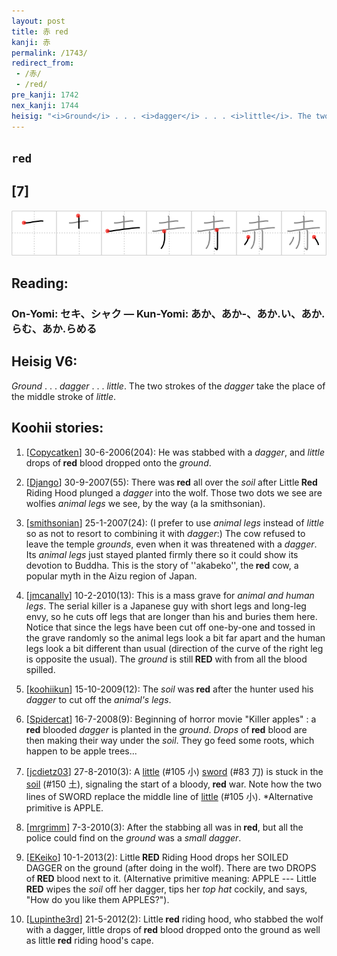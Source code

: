```yaml
---
layout: post
title: 赤 red
kanji: 赤
permalink: /1743/
redirect_from:
 - /赤/
 - /red/
pre_kanji: 1742
nex_kanji: 1744
heisig: "<i>Ground</i> . . . <i>dagger</i> . . . <i>little</i>. The two strokes of the <i>dagger</i> take the place of the middle stroke of <i>little</i>."
---
```


## `red`

## [7]

<div class="stroke"><img src="../images/E8B5A4.png" /></div>

## Reading:

### On-Yomi: セキ、シャク &mdash; Kun-Yomi: あか、あか-、あか.い、あか.らむ、あか.らめる

## Heisig V6:

<i>Ground</i> . . . <i>dagger</i> . . . <i>little</i>. The two strokes of the <i>dagger</i> take the place of the middle stroke of <i>little</i>.

## Koohii stories:

1) [<a href="http://kanji.koohii.com/profile/Copycatken">Copycatken</a>] 30-6-2006(204): He was stabbed with a <em>dagger</em>, and <em>little</em> drops of<strong> red</strong> blood dropped onto the <em>ground</em>.

2) [<a href="http://kanji.koohii.com/profile/Django">Django</a>] 30-9-2007(55): There was<strong> red</strong> all over the <em>soil</em> after Little<strong> Red</strong> Riding Hood plunged a <em>dagger</em> into the wolf. Those two dots we see are wolfies <em>animal legs</em> we see, by the way (a la smithsonian).

3) [<a href="http://kanji.koohii.com/profile/smithsonian">smithsonian</a>] 25-1-2007(24): (I prefer to use <em>animal legs</em> instead of <em>little</em> so as not to resort to combining it with <em>dagger</em>:) The cow refused to leave the temple <em>grounds</em>, even when it was threatened with a <em>dagger</em>. Its <em>animal legs</em> just stayed planted firmly there so it could show its devotion to Buddha. This is the story of &#039;&#039;akabeko&#039;&#039;, the<strong> red</strong> cow, a popular myth in the Aizu region of Japan.

4) [<a href="http://kanji.koohii.com/profile/jmcanally">jmcanally</a>] 10-2-2010(13): This is a mass grave for <em>animal and human legs</em>. The serial killer is a Japanese guy with short legs and long-leg envy, so he cuts off legs that are longer than his and buries them here. Notice that since the legs have been cut off one-by-one and tossed in the grave randomly so the animal legs look a bit far apart and the human legs look a bit different than usual (direction of the curve of the right leg is opposite the usual). The <em>ground</em> is still<strong> RED</strong> with from all the blood spilled.

5) [<a href="http://kanji.koohii.com/profile/koohiikun">koohiikun</a>] 15-10-2009(12): The <em>soil</em> was<strong> red</strong> after the hunter used his <em>dagger</em> to cut off the <em>animal&#039;s legs</em>.

6) [<a href="http://kanji.koohii.com/profile/Spidercat">Spidercat</a>] 16-7-2008(9): Beginning of horror movie &quot;Killer apples&quot; : a<strong> red</strong> blooded <em>dagger</em> is planted in the <em>ground</em>. <em>Drops</em> of<strong> red</strong> blood are then making their way under the <em>soil</em>. They go feed some roots, which happen to be apple trees...

7) [<a href="http://kanji.koohii.com/profile/jcdietz03">jcdietz03</a>] 27-8-2010(3): A <a href="../105">little</a> (#105 小) <a href="../83">sword</a> (#83 刀) is stuck in the <a href="../150">soil</a> (#150 土), signaling the start of a bloody,<strong> red</strong> war. Note how the two lines of SWORD replace the middle line of <a href="../105">little</a> (#105 小). *Alternative primitive is APPLE.

8) [<a href="http://kanji.koohii.com/profile/mrgrimm">mrgrimm</a>] 7-3-2010(3): After the stabbing all was in<strong> red</strong>, but all the police could find on the <em>ground</em> was a <em>small dagger</em>.

9) [<a href="http://kanji.koohii.com/profile/EKeiko">EKeiko</a>] 10-1-2013(2): Little<strong> RED</strong> Riding Hood drops her SOILED DAGGER on the ground (after doing in the wolf). There are two DROPS of<strong> RED</strong> blood next to it. (Alternative primitive meaning: APPLE --- Little<strong> RED</strong> wipes the <em>soil</em> off her dagger, tips her <em>top hat</em> cockily, and says, &quot;How do you like them APPLES?&quot;).

10) [<a href="http://kanji.koohii.com/profile/Lupinthe3rd">Lupinthe3rd</a>] 21-5-2012(2): Little<strong> red</strong> riding hood, who stabbed the wolf with a dagger, little drops of<strong> red</strong> blood dropped onto the ground as well as little<strong> red</strong> riding hood&#039;s cape.
